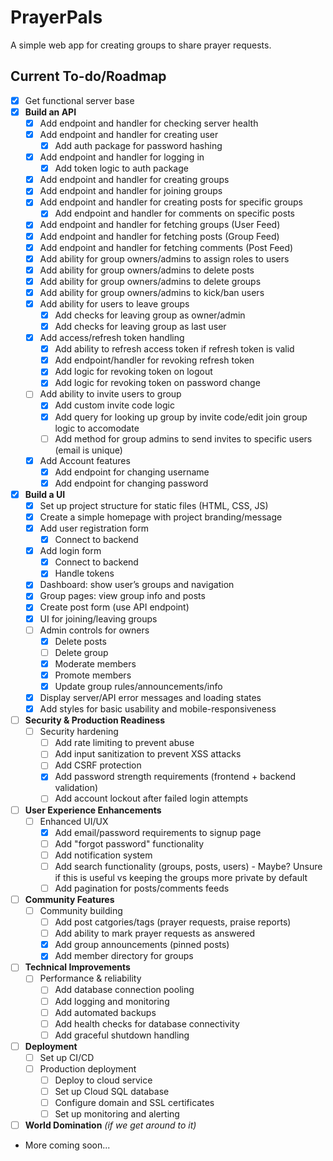 # PrayerPals

A simple web app for creating groups to share prayer requests.

## Current To-do/Roadmap

- [x] Get functional server base
- [x] **Build an API**
  - [x] Add endpoint and handler for checking server health
  - [x] Add endpoint and handler for creating user
    - [x] Add auth package for password hashing
  - [x] Add endpoint and handler for logging in
    - [x] Add token logic to auth package
  - [x] Add endpoint and handler for creating groups
  - [x] Add endpoint and handler for joining groups
  - [x] Add endpoint and handler for creating posts for specific groups
    - [x] Add endpoint and handler for comments on specific posts
  - [x] Add endpoint and handler for fetching groups (User Feed)
  - [x] Add endpoint and handler for fetching posts (Group Feed)
  - [x] Add endpoint and handler for fetching comments (Post Feed)
  - [x] Add ability for group owners/admins to assign roles to users
  - [x] Add ability for group owners/admins to delete posts
  - [x] Add ability for group owners/admins to delete groups
  - [x] Add ability for group owners/admins to kick/ban users
  - [x] Add ability for users to leave groups
    - [x] Add checks for leaving group as owner/admin
    - [x] Add checks for leaving group as last user
  - [x] Add access/refresh token handling
    - [x] Add ability to refresh access token if refresh token is valid
    - [x] Add endpoint/handler for revoking refresh token
    - [x] Add logic for revoking token on logout
    - [x] Add logic for revoking token on password change
  - [ ] Add ability to invite users to group
    - [x] Add custom invite code logic
    - [x] Add query for looking up group by invite code/edit join group logic to accomodate
    - [ ] Add method for group admins to send invites to specific users (email is unique)
  - [x] Add Account features
    - [x] Add endpoint for changing username
    - [x] Add endpoint for changing password
- [x] **Build a UI**
  - [x] Set up project structure for static files (HTML, CSS, JS)
  - [x] Create a simple homepage with project branding/message
  - [x] Add user registration form
    - [x] Connect to backend
  - [x] Add login form
    - [x] Connect to backend
    - [x] Handle tokens
  - [x] Dashboard: show user’s groups and navigation
  - [x] Group pages: view group info and posts
  - [x] Create post form (use API endpoint)
  - [x] UI for joining/leaving groups
  - [ ] Admin controls for owners
    - [x] Delete posts
    - [ ] Delete group
    - [x] Moderate members
    - [x] Promote members
    - [x] Update group rules/announcements/info
  - [x] Display server/API error messages and loading states
  - [x] Add styles for basic usability and mobile-responsiveness
- [ ] **Security & Production Readiness**
  - [ ] Security hardening
    - [ ] Add rate limiting to prevent abuse
    - [ ] Add input sanitization to prevent XSS attacks
    - [ ] Add CSRF protection
    - [x] Add password strength requirements (frontend + backend validation)
    - [ ] Add account lockout after failed login attempts
- [ ] **User Experience Enhancements**
  - [ ] Enhanced UI/UX
    - [x] Add email/password requirements to signup page
    - [ ] Add "forgot password" functionality
    - [ ] Add notification system
    - [ ] Add search functionality (groups, posts, users) - Maybe? Unsure if this is useful vs keeping the groups more private by default
    - [ ] Add pagination for posts/comments feeds
- [ ] **Community Features**
  - [ ] Community building
    - [ ] Add post catgories/tags (prayer requests, praise reports)
    - [ ] Add ability to mark prayer requests as answered
    - [x] Add group announcements (pinned posts)
    - [x] Add member directory for groups
- [ ] **Technical Improvements**
  - [ ] Performance & reliability
    - [ ] Add database connection pooling
    - [ ] Add logging and monitoring
    - [ ] Add automated backups
    - [ ] Add health checks for database connectivity
    - [ ] Add graceful shutdown handling
- [ ] **Deployment**
  - [ ] Set up CI/CD
  - [ ] Production deployment
    - [ ] Deploy to cloud service
    - [ ] Set up Cloud SQL database
    - [ ] Configure domain and SSL certificates
    - [ ] Set up monitoring and alerting
- [ ] **World Domination** *(if we get around to it)*
- More coming soon...
